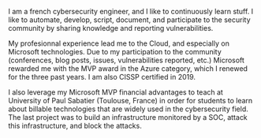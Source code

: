 I am a french cybersecurity engineer, and I like to continuously learn stuff.
I like to automate, develop, script, document, and participate to the security community by sharing knowledge and reporting vulnerabilities.

My profesionnal experience lead me to the Cloud, and especially on Microsoft technologies. Due to my participation to the community (conferences, blog posts, issues, vulnerabilities reported, etc.) Microsoft rewarded me with the MVP award in the Azure category, which I renewed for the three past years. I am also CISSP certified in 2019.

I also leverage my Microsoft MVP financial advantages to teach at University of Paul Sabatier (Toulouse, France) in order for students to learn about billable technologies that are widely used in the cybersecurity field. The last project was to build an infrastructure monitored by a SOC, attack this infrastructure, and block the attacks.
